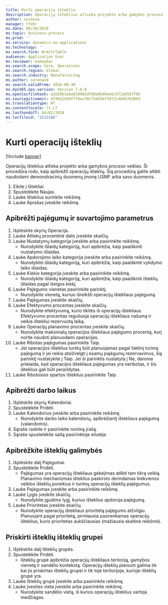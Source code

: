 ```yaml
---
title: Kurti operacijų išteklių
description: Operacijų išteklius atlieka projekto arba gamybos proceso veiklas.
author: sorenva
manager: tfehr
ms.date: 08/29/2018
ms.topic: business-process
ms.prod: ''
ms.service: dynamics-ax-applications
ms.technology: ''
ms.search.form: WrkCtrTable
audience: Application User
ms.reviewer: kamaybac
ms.search.scope: Core, Operations
ms.search.region: Global
ms.search.industry: Manufacturing
ms.author: sorenand
ms.search.validFrom: 2016-06-30
ms.dyn365.ops.version: Version 7.0.0
ms.openlocfilehash: e2e59b1e6a83d902df98a0b40ee6c572a6567f05
ms.sourcegitcommit: 4f9912439ff78acf0c754d5bff972c4b85763093
ms.translationtype: HT
ms.contentlocale: lt-LT
ms.lasthandoff: 04/02/2020
ms.locfileid: "3212186"
---
```

# <a name="create-an-operations-resource"></a>Kurti operacijų išteklių

[!include [banner](../../includes/banner.md)]

Operacijų išteklius atlieka projekto arba gamybos proceso veiklas. Ši procedūra rodo, kaip apibrėžti operacijų išteklių. Šią procedūrą galite atlikti naudodami demonstracinių duomenų įmonę USMF arba savo duomenis.

1. Eikite į Ištekliai.
2. Spustelėkite Naujas.
3. Lauke Išteklius surinkite reikšmę.
4. Lauke Aprašas įveskite reikšmę.

## <a name="define-capacity-and-consumption-parameters"></a>Apibrėžti pajėgumų ir suvartojimo parametrus
1. Išplėskite skyrių Operacija.
2. Lauke Atliekų procentinė dalis įveskite skaičių.
3. Lauke Nustatymų kategorija įveskite arba pasirinkite reikšmę.
    * Nurodykite išlaidų kategoriją, kuri apibrėžia, kaip paaiškinti nustatymo išlaidas.  
4. Lauke Apdorojimo laiko kategorija įveskite arba pasirinkite reikšmę.
    * Nurodykite išlaidų kategoriją, kuri apibrėžia, kaip paaiškinti vykdymo laiko išlaidas.  
5. Lauke Kiekio kategorija įveskite arba pasirinkite reikšmę.
    * Nurodykite išlaidų kategoriją, kuri apibrėžia, kaip paaiškinti išteklių išlaidas pagal išeigos kiekį.  
6. Lauke Pajėgumo vienetas pasirinkite parinktį.
    * Nurodykite vienetą, kuriuo išreikšti operacijų ištekliaus pajėgumą.  
7. Lauke Pajėgumas įveskite skaičių.
8. Lauke Efektyvumo procentas įveskite skaičių.
    * Nurodykite efektyvumą, kurio tikitės iš operacijų ištekliaus. Efektyvumo procentas reguliuoja operacijų ištekliaus našumą ir veikia ištekliui rezervuotą laiką.  
9. Lauke Operacijų planavimo procentas įveskite skaičių.
    * Nurodykite maksimalų operacijos ištekliaus pajėgumo procentą, kurį norite naudoti planuodami operacijas.  
10. Lauke Ribotas pajėgumas pasirinkite Taip.
    * Jei operacijos išteklius turėtų būti planuojamas pagal faktinį turimą pajėgumą ir jei reikia atsižvelgti į esamų pajėgumų rezervavimus, šią parinktį nustatykite į Taip. Jei ši parinktis nustatyta į Ne, daroma prielaida, kad operacijos ištekliaus pajėgumas yra neribotas, ir šis išteklius gali būti perpildytas.  
11. Lauke Ribotosios spartos išteklius pasirinkite Taip.

## <a name="define-working-times"></a>Apibrėžti darbo laikus
1. Išplėskite skyrių Kalendoriai.
2. Spustelėkite Pridėti.
3. Lauke Kalendorius įveskite arba pasirinkite reikšmę.
    * Nurodykite darbo laiko kalendorių, apibrėžiantį ištekliaus pajėgumą (valandomis).  
4. Sąraše raskite ir pasirinkite norimą įrašą.
5. Sąraše spustelėkite saitą pasirinktoje eilutėje.

## <a name="define-resource-capabilities"></a>Apibrėžkite išteklių galimybės
1. Išplėskite dalį Pajėgumai.
2. Spustelėkite Pridėti.
    * Pajėgumas yra operacijų ištekliaus gebėjimas atlikti tam tikrą veiklą. Planavimo mechanizmas išteklius paskirsto derindamas kiekvienos veiklos išteklių poreikius ir turimų operacijų išteklių pajėgumus.  
3. Lauke Pajėgumas įveskite arba pasirinkite reikšmę.
4. Lauke Lygis įveskite skaičių.
    * Nurodykite įgudimo lygį, kuriuo išteklius apdoroja pajėgumą.  
5. Lauke Prioritetas įveskite skaičių.
    * Nurodykite operacijų ištekliaus prioritetą pajėgumo atžvilgiu. Planuojant pagal prioritetą, pirmiausia pasirenkamas operacijų išteklius, kurio prioritetas aukščiausias (mažiausia skaitinė reikšmė).  

## <a name="assign-resource-to-resource-group"></a>Priskirti išteklių išteklių grupei
1. Išplėskite dalį Išteklių grupės.
2. Spustelėkite Pridėti.
    * Išteklių grupė apibrėžia operacijų ištekliaus teritoriją, gamybos vienetą ir sandėlio kontekstą. Operacijų išteklių planuoti galima tik kai jis priskirtas išteklių grupei ir tik toje teritorijoje, kurioje išteklių grupė yra.  
3. Lauke Išteklių grupė įveskite arba pasirinkite reikšmę.
4. Lauke Įvesties vieta įveskite arba pasirinkite reikšmę.
    * Nurodykite sandėlio vietą, iš kurios operacijų išteklius vartoja medžiagas.  

